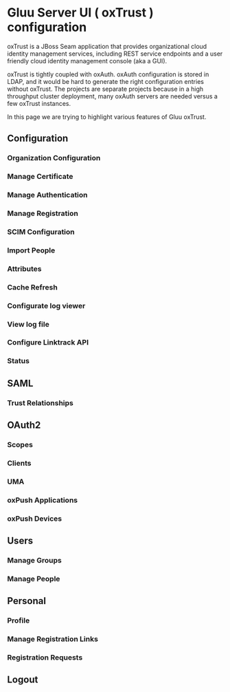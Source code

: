 # Gluu Server UI ( oxTrust ) configuration 

oxTrust is a JBoss Seam application that provides organizational cloud identity
management services, including REST service endpoints and a user friendly cloud
identity management console (aka a GUI). 

oxTrust is tightly coupled with oxAuth. oxAuth configuration is stored in LDAP,
and it would be hard to generate the right configuration entries without
oxTrust. The projects are separate projects because in a high throughput cluster
deployment, many oxAuth servers are needed versus a few oxTrust instances.

In this page we are trying to highlight various features of Gluu oxTrust. 

## Configuration

### Organization Configuration

### Manage Certificate

### Manage Authentication

### Manage Registration

### SCIM Configuration

### Import People

### Attributes

### Cache Refresh

### Configurate log viewer

### View log file

### Configure Linktrack API

### Status

## SAML

### Trust Relationships

## OAuth2

### Scopes

### Clients

### UMA

### oxPush Applications

### oxPush Devices

## Users

### Manage Groups

### Manage People

## Personal

### Profile

### Manage Registration Links

### Registration Requests

## Logout
